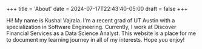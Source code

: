 +++
title = 'About'
date = 2024-07-17T22:43:40-05:00
draft = false
+++

Hi! My name is Kushal Vajrala. I'm a recent grad of UT Austin with a specialization in Software Engineering. Currently, I work at Discover Financial Services as a Data Science Analyst. This website is a place for me to document my learning journey in all of my interests. Hope you enjoy!